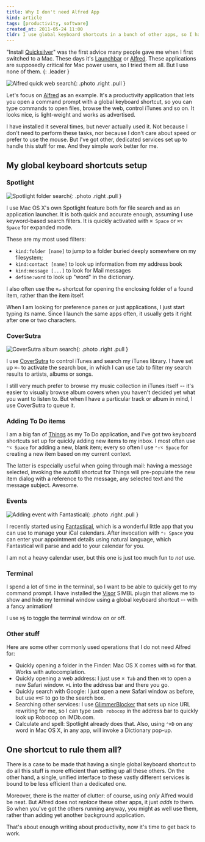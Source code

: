 ```yaml
---
title: Why I don't need Alfred App
kind: article
tags: [productivity, software]
created_at: 2011-05-24 11:00
tldr: I use global keyboard shortcuts in a bunch of other apps, so I have no need for a dedicated utility like Alfred, Quicksilver or Launchbar.
---
```

"Install [Quicksilver][]" was the first advice many people gave me when I first switched to a Mac. These days it's [Launchbar][] or [Alfred][]. These applications are supposedly critical for Mac power users, so I tried them all. But I use none of them.
{: .leader }
 
![Alfred quick web search](/assets/images/alfred.jpg){: .photo .right .pull }

Let's focus on [Alfred][] as an example. It's a productivity application that lets you open a command prompt with a global keyboard shortcut, so you can type commands to open files, browse the web, control iTunes and so on. It looks nice, is light-weight and works as advertised.

I have installed it several times, but never actually used it. Not because I don't need to perform these tasks, nor because I don't care about speed or prefer to use the mouse. But I've got other, dedicated services set up to handle this stuff for me. And they simple work better for me.

## My global keyboard shortcuts setup

### Spotlight

![Spotlight folder search](/assets/images/spotlight.png){: .photo .right .pull }

I use Mac OS X's own Spotlight feature both for file search and as an application launcher. It is both quick and accurate enough, assuming I use keyword-based search filters. It is quickly activated with `⌘ Space` or `⌘⌥ Space` for expanded mode.

These are my most used filters:

* `kind:folder [name]` to jump to a folder buried deeply somewhere on my filesystem;
* `kind:contact [name]` to look up information from my address book
* `kind:message [...]` to look for Mail messages
* `define:word` to look up "word" in the dictionary.

I also often use the `⌘↵` shortcut for opening the enclosing folder of a found item, rather than the item itself.

When I am looking for preference panes or just applications, I just start typing its name. Since I launch the same apps often, it usually gets it right after one or two characters.

### CoverSutra

![CoverSutra album search](/assets/images/coversutra.png){: .photo .right .pull }

I use [CoverSutra][] to control iTunes and search my iTunes library. I have set up `⌘~` to activate the search box, in which I can use tab to filter my search results to artists, albums or songs.

I still very much prefer to browse my music collection in iTunes itself -- it's easier to visually browse album covers when you haven't decided yet what you want to listen to. But when I have a particular track or album in mind, I use CoverSutra to queue it.

### Adding To Do items

I am a big fan of [Things][] as my To Do application, and I've got two keyboard shortcuts set up for quickly adding new items to my inbox. I most often use `⌃⌥ Space` for adding a new, blank item; every so often I use `⌃⇧⌥ Space` for creating a new item based on my current context.

The latter is especially useful when going through mail: having a message selected, invoking the autofill shortcut for Things will pre-populate the new item dialog with a reference to the message, any selected text and the message subject. Awesome.

### Events

![Adding event with Fantastical](/assets/images/fantastical.png){: .photo .right .pull }

I recently started using [Fantastical][], which is a wonderful little app that you can use to manage your iCal calendars. After invocation with `⌃⇧ Space` you can enter your appointment details using natural language, which Fantastical will parse and add to your calendar for you.

I am not a heavy calendar user, but this one is just too much fun to _not_ use.

### Terminal

I spend a lot of time in the terminal, so I want to be able to quickly get to my command prompt. I have installed the [Visor][] SIMBL plugin that allows me to show and hide my terminal window using a global keyboard shortcut -- with a fancy animation!

I use `⌘§` to toggle the terminal window on or off.

### Other stuff

Here are some other commonly used operations that I do not need Alfred for:

* Quickly opening a folder in the Finder: Mac OS X comes with `⌘G` for that. Works with autocomplation.
* Quickly opening a web address: I just use `⌘ Tab` and then `⌘N` to open a new Safari window. `⌘L` into the address bar and there you go.
* Quickly search with Google: I just open a new Safari window as before, but use `⌘⌥F` to go to the search box.
* Searching other services: I use [GlimmerBlocker][] that sets up nice URL rewriting for me, so I can type `imdb robocop` in the address bar to quickly look up Robocop on IMDb.com.
* Calculate and spell: Spotlight already does that. Also, using `⌃⌘D` on any word in Mac OS X, in any app, will invoke a Dictionary pop-up.

## One shortcut to rule them all?

There is a case to be made that having a single global keyboard shortcut to do all this stuff is more efficient than setting up all these others. On the other hand, a single, unified interface to these vastly different services is bound to be less efficient than a dedicated one.

Moreover, there is the matter of clutter: of course, using _only_ Alfred would be neat. But Alfred does not _replace_ these other apps, it just _adds to_ them. So when you've got the others running anyway, you might as well use them, rather than adding yet another background application.

That's about enough writing about productivity, now it's time to get back to work.

[Alfred]:         http://alfredapp.com
[Quicksilver]:    http://qsapp.com/
[Launchbar]:      http://www.obdev.at/products/launchbar/index.html
[CoverSutra]:     http://sophiestication.com/coversutra/
[Things]:         http://culturedcode.com/things
[Visor]:          http://visor.binaryage.com/
[GlimmerBlocker]: http://glimmerblocker.org/
[Fantastical]:    http://flexibits.com/fantastical

